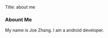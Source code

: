 Title: about me

### Abount Me

My name is Joe Zhang. I am a android developer.

<div class="empty-liquid">
	<div class="top"></div>
	</div>